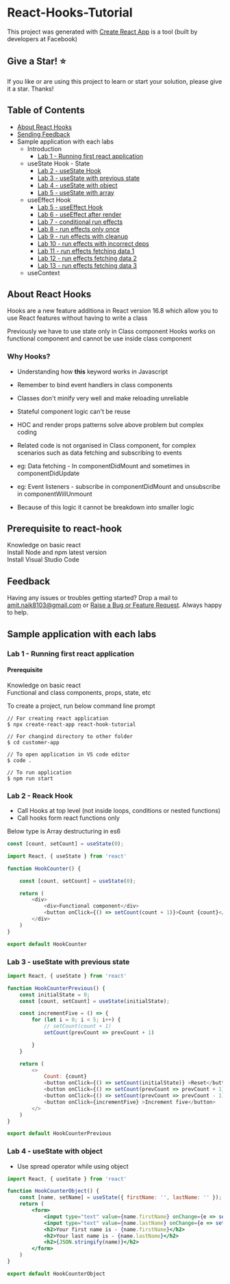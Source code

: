 # React-Hooks-Tutorial

This project was generated with [Create React App](https://reactjs.org/docs/create-a-new-react-app.html) is a tool (built by developers at Facebook) 

## Give a Star! :star:
If you like or are using this project to learn or start your solution, please give it a star. Thanks!

## Table of Contents

- [About React Hooks](#About-React-Hooks)
- [Sending Feedback](#sending-feedback)
- Sample application with each labs
    - Introduction
        - [Lab 1 - Running first react application](#Lab-1---Running-first-react-application)
    - useState Hook - State
        - [Lab 2 - useState Hook](#Lab-2---useState-Hook)
        - [Lab 3 - useState with previous state](#Lab-3---useState-with-previous-state)
        - [Lab 4 - useState with object](#Lab-4---useState-with-object)
        - [Lab 5 - useState with array]()
    - useEffect Hook
        - [Lab 5 - useEffect Hook]()
        - [Lab 6 - useEffect after render]()
        - [Lab 7 - conditional run effects]()
        - [Lab 8 - run effects only once]()
        - [Lab 9 - run effects with cleanup]()
        - [Lab 10 - run effects with incorrect deps]()
        - [Lab 11 - run effects fetching data 1]()
        - [Lab 12 - run effects fetching data 2]()
        - [Lab 13 - run effects fetching data 3]()
    - useContext 

## About React Hooks

Hooks are a new feature additiona in React version 16.8 which allow you to use React features without having to write a class

Previously we have to use state only in Class component
Hooks works on functional component and cannot be use inside class component

### Why Hooks?

* Understanding how **this** keyword works in Javascript
* Remember to bind event handlers in class components
* Classes don't minify very well and make reloading unreliable

* Stateful component logic can't be reuse
* HOC and render props patterns solve above problem but complex coding

* Related code is not organised in Class component, for complex scenarios such as data fetching and subscribing to events
* eg: Data fetching - In componentDidMount and sometimes in componentDidUpdate
* eg: Event listeners - subscribe in componentDidMount and unsubscribe in componentWillUnmount
* Because of this logic it cannot be breakdown into smaller logic

## Prerequisite to react-hook

Knowledge on basic react <br/>
Install Node and npm latest version <br/> 
Install Visual Studio Code <br/>

<!-- ## Reference

* [Youtube](https://www.youtube.com/watch?v=cF2lQ_gZeA8&list=PLC3y8-rFHvwisvxhZ135pogtX7_Oe3Q3A&index=1&pbjreload=101) -->

## Feedback

Having any issues or troubles getting started? Drop a mail to amit.naik8103@gmail.com or [Raise a Bug or Feature Request](https://github.com/Amitpnk/React-Hooks-Tutorial/issues/new). Always happy to help.

## Sample application with each labs

### Lab 1 - Running first react application

#### Prerequisite 

Knowledge on basic react <br/>
Functional and class components, props, state, etc


To create a project, run below command line prompt

```
// For creating react application
$ npx create-react-app react-hook-tutorial

// For changind directory to other folder
$ cd customer-app

// To open application in VS code editor  
$ code .

// To run application
$ npm run start

```

### Lab 2 - Reack Hook 

* Call Hooks at top level (not inside loops, conditions or nested functions)
* Call hooks form react functions only


 Below type is Array destructuring in es6 
```js
const [count, setCount] = useState(0);
```

```js
import React, { useState } from 'react'

function HookCounter() {

    const [count, setCount] = useState(0);

    return (
        <div>
            <div>Functional component</div>
            <button onClick={() => setCount(count + 1)}>Count {count}</button>
        </div>
    )
}

export default HookCounter

```

### Lab 3 - useState with previous state


```js
import React, { useState } from 'react'

function HookCounterPrevious() {
    const initialState = 0;
    const [count, setCount] = useState(initialState);

    const incrementFive = () => {
        for (let i = 0; i < 5; i++) {
            // setCount(count + 1)
            setCount(prevCount => prevCount + 1)

        }
    }

    return (
        <>
            Count: {count}
            <button onClick={() => setCount(initialState)} >Reset</button>
            <button onClick={() => setCount(prevCount => prevCount + 1)} >Increment</button>
            <button onClick={() => setCount(prevCount => prevCount - 1)} >Decrement</button>
            <button onClick={incrementFive} >Increment five</button>
        </>
    )
}

export default HookCounterPrevious

```
### Lab 4 - useState with object


* Use spread operator while using object

```jsx
import React, { useState } from 'react'

function HookCounterObject() {
    const [name, setName] = useState({ firstName: '', lastName: '' });
    return (
        <form>
            <input type="text" value={name.firstName} onChange={e => setName({ ...name, firstName: e.target.value })} />
            <input type="text" value={name.lastName} onChange={e => setName({ ...name, lastName: e.target.value })} />
            <h2>Your first name is - {name.firstName}</h2>
            <h2>Your last name is - {name.lastName}</h2>
            <h2>{JSON.stringify(name)}</h2>
        </form>
    )
}

export default HookCounterObject
```